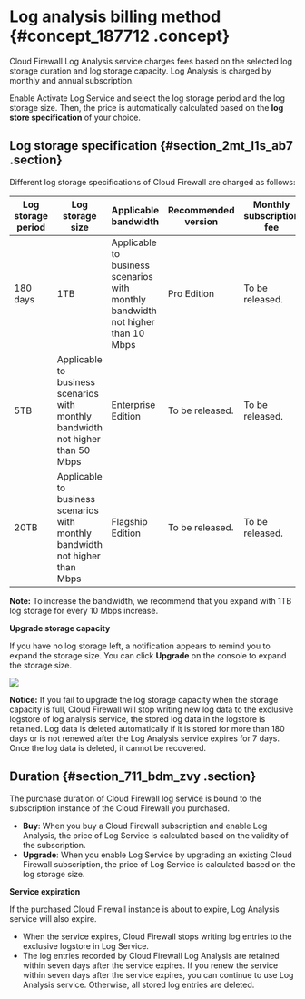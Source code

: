 # Log analysis billing method {#concept_187712 .concept}

Cloud Firewall Log Analysis service charges fees based on the selected log storage duration and log storage capacity. Log Analysis is charged by monthly and annual subscription.

Enable Activate Log Service and select the log storage period and the log storage size. Then, the price is automatically calculated based on the **log store specification** of your choice.

## Log storage specification {#section_2mt_l1s_ab7 .section}

Different log storage specifications of Cloud Firewall are charged as follows:

|Log storage period|Log storage size|Applicable bandwidth|Recommended version|Monthly subscription fee|Annual subscription fee|
|------------------|----------------|--------------------|-------------------|------------------------|-----------------------|
|180 days|1TB|Applicable to business scenarios with monthly bandwidth not higher than 10 Mbps|Pro Edition|To be released.|To be released.|
|5TB|Applicable to business scenarios with monthly bandwidth not higher than 50 Mbps|Enterprise Edition|To be released.|To be released.|
|20TB|Applicable to business scenarios with monthly bandwidth not higher than Mbps|Flagship Edition|To be released.|To be released.|

**Note:** To increase the bandwidth, we recommend that you expand with 1TB log storage for every 10 Mbps increase.

**Upgrade storage capacity**

If you have no log storage left, a notification appears to remind you to expand the storage size. You can click **Upgrade** on the console to expand the storage size.

![](http://static-aliyun-doc.oss-cn-hangzhou.aliyuncs.com/assets/img/161299/155802177645235_en-US.png)

**Notice:** If you fail to upgrade the log storage capacity when the storage capacity is full, Cloud Firewall will stop writing new log data to the exclusive logstore of log analysis service, the stored log data in the logstore is retained. Log data is deleted automatically if it is stored for more than 180 days or is not renewed after the Log Analysis service expires for 7 days. Once the log data is deleted, it cannot be recovered.

## Duration {#section_711_bdm_zvy .section}

The purchase duration of Cloud Firewall log service is bound to the subscription instance of the Cloud Firewall you purchased.

-   **Buy**: When you buy a Cloud Firewall subscription and enable Log Analysis, the price of Log Service is calculated based on the validity of the subscription.
-   **Upgrade**: When you enable Log Service by upgrading an existing Cloud Firewall subscription, the price of Log Service is calculated based on the log storage size.

**Service expiration**

If the purchased Cloud Firewall instance is about to expire, Log Analysis service will also expire.

-   When the service expires, Cloud Firewall stops writing log entries to the exclusive logstore in Log Service.
-   The log entries recorded by Cloud Firewall Log Analysis are retained within seven days after the service expires. If you renew the service within seven days after the service expires, you can continue to use Log Analysis service. Otherwise, all stored log entries are deleted.

